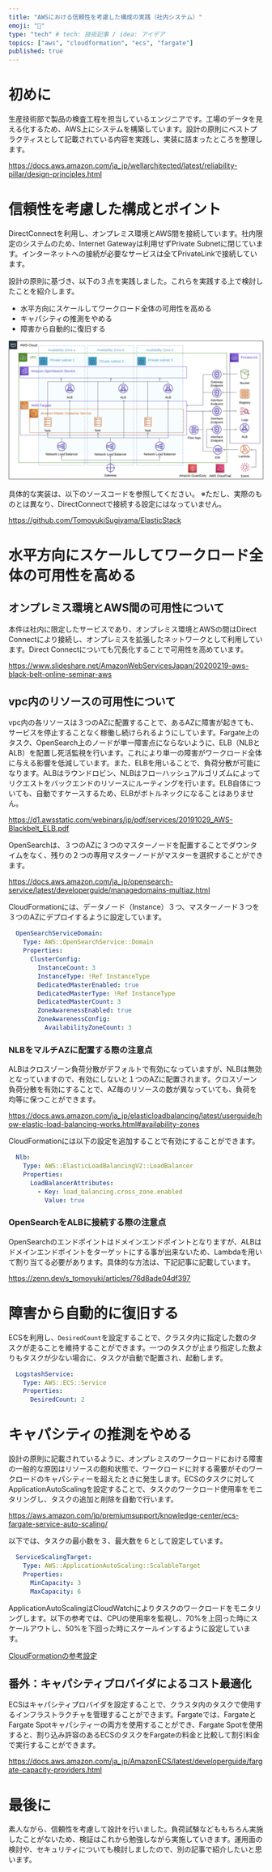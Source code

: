 ```yaml
---
title: "AWSにおける信頼性を考慮した構成の実践（社内システム）"
emoji: "🐳"
type: "tech" # tech: 技術記事 / idea: アイデア
topics: ["aws", "cloudformation", "ecs", "fargate"]
published: true
---
```


# 初めに
生産技術部で製品の検査工程を担当しているエンジニアです。工場のデータを見える化するため、AWS上にシステムを構築しています。設計の原則にベストプラクティスとして記載されている内容を実践し、実装に詰まったところを整理します。

https://docs.aws.amazon.com/ja_jp/wellarchitected/latest/reliability-pillar/design-principles.html

# 信頼性を考慮した構成とポイント
DirectConnectを利用し、オンプレミス環境とAWS間を接続しています。社内限定のシステムのため、Internet Gatewayは利用せずPrivate Subnetに閉じています。インターネットへの接続が必要なサービスは全てPrivateLinkで接続しています。

設計の原則に基づき、以下の３点を実践しました。これらを実践する上で検討したことを紹介します。

* 水平方向にスケールしてワークロード全体の可用性を高める
* キャパシティの推測をやめる
* 障害から自動的に復旧する

![](/images/article-0002/elastic-stack-on-aws-architecture.png)

具体的な実装は、以下のソースコードを参照してください。
※ただし、実際のものとは異なり、DirectConnectで接続する設定にはなっていません。

https://github.com/TomoyukiSugiyama/ElasticStack

# 水平方向にスケールしてワークロード全体の可用性を高める
## オンプレミス環境とAWS間の可用性について
本件は社内に限定したサービスであり、オンプレミス環境とAWSの間はDirect Connectにより接続し、オンプレミスを拡張したネットワークとして利用しています。Direct Connectについても冗長化することで可用性を高めています。

https://www.slideshare.net/AmazonWebServicesJapan/20200219-aws-black-belt-online-seminar-aws

##  vpc内のリソースの可用性について
vpc内の各リソースは３つのAZに配置することで、あるAZに障害が起きても、サービスを停止することなく稼働し続けられるようにしています。Fargate上のタスク、OpenSearch上のノードが単一障害点にならないように、ELB（NLBとALB）を配置し死活監視を行います。これにより単一の障害がワークロード全体に与える影響を低減しています。また、ELBを用いることで、負荷分散が可能になります。ALBはラウンドロビン、NLBはフローハッシュアルゴリズムによってリクエストをバックエンドのリソースにルーティングを行います。ELB自体についても、自動ですケースするため、ELBがボトルネックになることはありません。

https://d1.awsstatic.com/webinars/jp/pdf/services/20191029_AWS-Blackbelt_ELB.pdf


OpenSearchは、３つのAZに３つのマスターノードを配置することでダウンタイムをなく、残りの２つの専用マスターノードがマスターを選択することができます。

https://docs.aws.amazon.com/ja_jp/opensearch-service/latest/developerguide/managedomains-multiaz.html

CloudFormationには、データノード（Instance）３つ、マスターノード３つを３つのAZにデプロイするように設定しています。

```yaml
  OpenSearchServiceDomain:
    Type: AWS::OpenSearchService::Domain
    Properties:
      ClusterConfig:
        InstanceCount: 3
        InstanceType: !Ref InstanceType
        DedicatedMasterEnabled: true
        DedicatedMasterType: !Ref InstanceType
        DedicatedMasterCount: 3
        ZoneAwarenessEnabled: true
        ZoneAwarenessConfig:
          AvailabilityZoneCount: 3
```

### NLBをマルチAZに配置する際の注意点
ALBはクロスゾーン負荷分散がデフォルトで有効になっていますが、NLBは無効となっていますので、有効にしないと１つのAZに配置されます。クロスゾーン負荷分散を有効にすることで、AZ毎のリソースの数が異なっていても、負荷を均等に保つことができます。

https://docs.aws.amazon.com/ja_jp/elasticloadbalancing/latest/userguide/how-elastic-load-balancing-works.html#availability-zones

CloudFormationには以下の設定を追加することで有効にすることができます。

```yaml
  Nlb:
    Type: AWS::ElasticLoadBalancingV2::LoadBalancer
    Properties:
      LoadBalancerAttributes:
        - Key: load_balancing.cross_zone.enabled
          Value: true
```

### OpenSearchをALBに接続する際の注意点
OpenSearchのエンドポイントはドメインエンドポイントとなりますが、ALBはドメインエンドポイントをターゲットにする事が出来ないため、Lambdaを用いて割り当てる必要があります。具体的な方法は、下記記事に記載しています。

https://zenn.dev/s_tomoyuki/articles/76d8ade04df397

# 障害から自動的に復旧する
ECSを利用し、`DesiredCount`を設定することで、クラスタ内に指定した数のタスクが走ることを維持することができます。一つのタスクが止まり指定した数よりもタスクが少ない場合に、タスクが自動で配置され、起動します。

```yaml
  LogstashService:
    Type: AWS::ECS::Service
    Properties:
      DesiredCount: 2
```

# キャパシティの推測をやめる
設計の原則に記載されているように、オンプレミスのワークロードにおける障害の一般的な原因はリソースの飽和状態で、ワークロードに対する需要がそのワークロードのキャパシティーを超えたときに発生します。ECSのタスクに対してApplicationAutoScalingを設定することで、タスクのワークロード使用率をモニタリングし、タスクの追加と削除を自動で行います。

https://aws.amazon.com/jp/premiumsupport/knowledge-center/ecs-fargate-service-auto-scaling/

以下では、タスクの最小数を３、最大数を６として設定しています。

```yaml
  ServiceScalingTarget:
    Type: AWS::ApplicationAutoScaling::ScalableTarget
    Properties:
      MinCapacity: 3
      MaxCapacity: 6
```

ApplicationAutoScalingはCloudWatchによりタスクのワークロードをモニタリングします。以下の参考では、CPUの使用率を監視し、70%を上回った時にスケールアウトし、50%を下回った時にスケールインするように設定しています。

[CloudFormationの参考設定](https://github.com/TomoyukiSugiyama/ElasticStack/pull/28/files)

## 番外：キャパシティプロバイダによるコスト最適化
ECSはキャパシティプロバイダを設定することで、クラスタ内のタスクで使用するインフラストラクチャを管理することができます。Fargateでは、FargateとFargate Spotキャパシティーの両方を使用することができ、Fargate Spotを使用すると、割り込み許容のあるECSのタスクをFargateの料金と比較して割引料金で実行することができます。

https://docs.aws.amazon.com/ja_jp/AmazonECS/latest/developerguide/fargate-capacity-providers.html

# 最後に
素人ながら、信頼性を考慮して設計を行いました。負荷試験などももちろん実施したことがないため、検証はこれから勉強しながら実施していきます。運用面の検討や、セキュリティについても検討しましたので、別の記事で紹介したいと思います。
